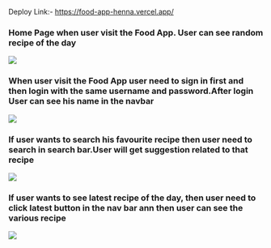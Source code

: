 Deploy Link:- https://food-app-henna.vercel.app/

<h3>Home Page when user visit the Food App. User can see random recipe of the day</h3>
<img src="https://user-images.githubusercontent.com/95076519/165962008-8dde04ee-dd77-4f81-b9f2-44fa05970617.png"/>

<h3>When user visit the Food App user need to sign in first and then login with the same username and password.After login User can see his name in the navbar</h3>
<img src="https://user-images.githubusercontent.com/95076519/165964044-4a1bfe49-a105-4c21-9d79-fe6d29a4b360.png"/>

<h3>If user wants to search his favourite recipe then user need to search in search bar.User will get suggestion related to that recipe</h3>
<img src="https://user-images.githubusercontent.com/95076519/165964524-e67f4072-9dcf-42ce-ac3a-17738df6f3dc.png"/>

<h3>If user wants to see latest recipe of the day, then  user need to click latest button in the nav bar  ann then user can see the various recipe</h3>
<img src="https://user-images.githubusercontent.com/95076519/165965340-7bcea5ad-c4ad-4cc0-b922-acae5c3de137.png"/>


<!-- ![Screenshot (556)](https://user-images.githubusercontent.com/95076519/165962008-8dde04ee-dd77-4f81-b9f2-44fa05970617.png) -->
<!-- ![Screenshot (557)](https://user-images.githubusercontent.com/95076519/165964044-4a1bfe49-a105-4c21-9d79-fe6d29a4b360.png) -->
<!-- ![Screenshot (559)](https://user-images.githubusercontent.com/95076519/165964524-e67f4072-9dcf-42ce-ac3a-17738df6f3dc.png) -->
<!-- ![Screenshot (558)](https://user-images.githubusercontent.com/95076519/165965340-7bcea5ad-c4ad-4cc0-b922-acae5c3de137.png) -->
